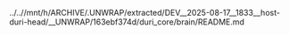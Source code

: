 ../..//mnt/h/ARCHIVE/.UNWRAP/extracted/DEV__2025-08-17__1833__host-duri-head/__UNWRAP/163ebf374d/duri_core/brain/README.md